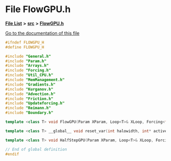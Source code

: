 

# File FlowGPU.h

[**File List**](files.md) **>** [**src**](dir_68267d1309a1af8e8297ef4c3efbcdba.md) **>** [**FlowGPU.h**](FlowGPU_8h.md)

[Go to the documentation of this file](FlowGPU_8h.md)


```C++
#ifndef FLOWGPU_H
#define FLOWGPU_H

#include "General.h"
#include "Param.h"
#include "Arrays.h"
#include "Forcing.h"
#include "Util_CPU.h"
#include "MemManagement.h"
#include "Gradients.h"
#include "Kurganov.h"
#include "Advection.h"
#include "Friction.h"
#include "Updateforcing.h"
#include "Reimann.h"
#include "Boundary.h"

template <class T> void FlowGPU(Param XParam, Loop<T>& XLoop, Forcing<float> XForcing, Model<T> XModel);

template <class T> __global__ void reset_var(int halowidth, int* active, T resetval, T* Var);

template <class T> void HalfStepGPU(Param XParam, Loop<T>& XLoop, Forcing<float> XForcing, Model<T> XModel);

// End of global definition
#endif
```


